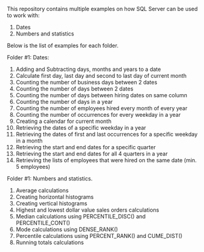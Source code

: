 This repository contains multiple examples on how SQL Server can be used to work with:
1) Dates
2) Numbers and statistics


Below is the list of examples for each folder.

Folder #1: Dates:
1) Adding and Subtracting days, months and years to a date
2) Calculate first day, last day and second to last day of current month
3) Counting the number of business days between 2 dates
4) Counting the number of days between 2 dates
5) Counting the number of days between hiring dates on same column 
6) Counting the number of days in a year
7) Counting the number of employees hired every month of every year
8) Counting the number of occurrences for every weekday in a year
9) Creating a calendar for current month
10) Retrieving the dates of a specific weekday in a year
11) Retrieving the dates of first and last occurrences for a specific weekday in a month
12) Retrieving the start and end dates for a specific quarter
13) Retrieving the start and end dates for all 4 quarters in a year
14) Retrieving the lists of employees that were hired on the same date (min. 5 employees)


Folder #1: Numbers and statistics.
1) Average calculations
2) Creating horizontal histograms
3) Creating vertical histograms
4) Highest and lowest dollar value sales orders calculations
5) Median calculations using PERCENTILE_DISC() and PERCENTILE_CONT()
6) Mode calculations using DENSE_RANK()
7) Percentile calculations using PERCENT_RANK() and CUME_DIST()
8) Running totals calculations
